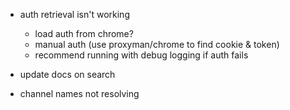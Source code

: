- auth retrieval isn't working
  - load auth from chrome?
  - manual auth (use proxyman/chrome to find cookie & token)
  - recommend running with debug logging if auth fails

- update docs on search
- channel names not resolving
